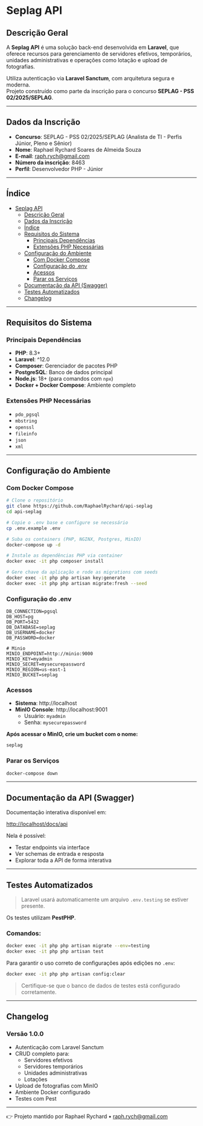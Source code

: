 # Seplag API

## Descrição Geral

A **Seplag API** é uma solução back-end desenvolvida em **Laravel**, que oferece recursos para gerenciamento de servidores efetivos, temporários, unidades administrativas e operações como lotação e upload de fotografias.

Utiliza autenticação via **Laravel Sanctum**, com arquitetura segura e moderna.  
Projeto construído como parte da inscrição para o concurso **SEPLAG - PSS 02/2025/SEPLAG**.

---

## Dados da Inscrição

- **Concurso**: SEPLAG - PSS 02/2025/SEPLAG (Analista de TI - Perfis Júnior, Pleno e Sênior)
- **Nome**: Raphael Rychard Soares de Almeida Souza
- **E-mail**: raph.rych@gmail.com
- **Número da inscrição**: 8463
- **Perfil**: Desenvolvedor PHP - Júnior

---

## Índice

- [Seplag API](#seplag-api)
    - [Descrição Geral](#descrição-geral)
    - [Dados da Inscrição](#dados-da-inscrição)
    - [Índice](#índice)
    - [Requisitos do Sistema](#requisitos-do-sistema)
        - [Principais Dependências](#principais-dependências)
        - [Extensões PHP Necessárias](#extensões-php-necessárias)
    - [Configuração do Ambiente](#configuração-do-ambiente)
        - [Com Docker Compose](#com-docker-compose)
        - [Configuração do .env](#configuração-do-env)
        - [Acessos](#acessos)
        - [Parar os Serviços](#parar-os-serviços)
    - [Documentação da API (Swagger)](#documentação-da-api-swagger)
    - [Testes Automatizados](#testes-automatizados)
    - [Changelog](#changelog)

---

## Requisitos do Sistema

### Principais Dependências

- **PHP**: 8.3+
- **Laravel**: ^12.0
- **Composer**: Gerenciador de pacotes PHP
- **PostgreSQL**: Banco de dados principal
- **Node.js**: 18+ (para comandos com `npx`)
- **Docker + Docker Compose**: Ambiente completo

### Extensões PHP Necessárias

- `pdo_pgsql`
- `mbstring`
- `openssl`
- `fileinfo`
- `json`
- `xml`

---

## Configuração do Ambiente

### Com Docker Compose

```bash
# Clone o repositório
git clone https://github.com/RaphaelRychard/api-seplag
cd api-seplag

# Copie o .env base e configure se necessário
cp .env.example .env

# Suba os containers (PHP, NGINX, Postgres, MinIO)
docker-compose up -d

# Instale as dependências PHP via container
docker exec -it php composer install

# Gere chave da aplicação e rode as migrations com seeds
docker exec -it php php artisan key:generate
docker exec -it php php artisan migrate:fresh --seed
```

### Configuração do .env

```env
DB_CONNECTION=pgsql
DB_HOST=pg
DB_PORT=5432
DB_DATABASE=seplag
DB_USERNAME=docker
DB_PASSWORD=docker

# Minio
MINIO_ENDPOINT=http://minio:9000
MINIO_KEY=myadmin
MINIO_SECRET=mysecurepassword
MINIO_REGION=us-east-1
MINIO_BUCKET=seplag
```

### Acessos

- **Sistema**: http://localhost
- **MinIO Console**: http://localhost:9001
    - Usuário: `myadmin`
    - Senha: `mysecurepassword`

**Após acessar o MinIO, crie um bucket com o nome:**

```txt
seplag
```

### Parar os Serviços

```bash
docker-compose down
```

---

## Documentação da API (Swagger)

Documentação interativa disponível em:

[http://localhost/docs/api](http://localhost/docs/api)

Nela é possível:

- Testar endpoints via interface
- Ver schemas de entrada e resposta
- Explorar toda a API de forma interativa

---

## Testes Automatizados

> Laravel usará automaticamente um arquivo `.env.testing` se estiver presente.

Os testes utilizam **PestPHP**.

### Comandos:

```bash
docker exec -it php php artisan migrate --env=testing
docker exec -it php php artisan test
```

Para garantir o uso correto de configurações após edições no `.env`:

```bash
docker exec -it php php artisan config:clear
```

> Certifique-se que o banco de dados de testes está configurado corretamente.

---

## Changelog

### Versão 1.0.0

- Autenticação com Laravel Sanctum
- CRUD completo para:
    - Servidores efetivos
    - Servidores temporários
    - Unidades administrativas
    - Lotações
- Upload de fotografias com MinIO
- Ambiente Docker configurado
- Testes com Pest

---

👉 Projeto mantido por Raphael Rychard • [raph.rych@gmail.com](mailto:raph.rych@gmail.com)

